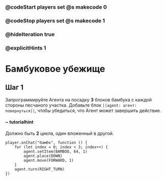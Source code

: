### @codeStart players set @s makecode 0
### @codeStop players set @s makecode 1

### @hideIteration true 
### @explicitHints 1


# Бамбуковое убежище

## Шаг 1
Запрограммируйте Агента на посадку **3** блоков бамбука с каждой стороны песчаного участка. Добавьте блок ``||agent: агент: повернуться||``, чтобы убедиться, что Агент может завершить действие. 

#### ~ tutorialhint
Должно быть **2** цикла, один вложенный в другой.
 
```ghost
player.onChat("бамбк", function () {
    for (let index = 0; index < 3; index++) {
        agent.setItem(BAMBOO, 64, 1)
        agent.place(DOWN)
        agent.move(FORWARD, 1)
    }
    agent.turn(RIGHT_TURN)
})
```


